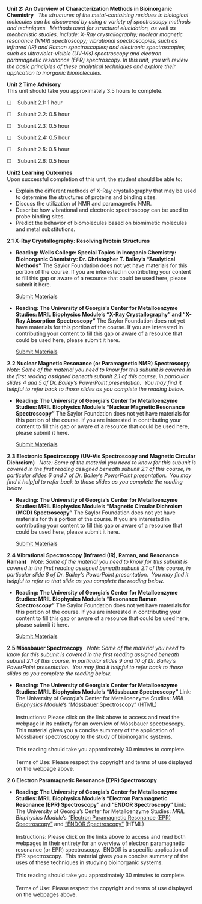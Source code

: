 **Unit 2: An Overview of Characterization Methods in Bioinorganic
Chemistry** <span id="2"></span> 
*The structures of the metal-containing residues in biological molecules
can be discovered by using a variety of spectroscopy methods and
techniques.  Methods used for structural elucidation, as well as
mechanistic studies, include: X-Ray crystallography; nuclear magnetic
resonance (NMR) spectroscopy; vibrational spectroscopies, such as
infrared (IR) and Raman spectroscopies; and electronic spectroscopies,
such as ultraviolet-visible (UV-Vis) spectroscopy and electron
paramagnetic resonance (EPR) spectroscopy. In this unit, you will review
the basic principles of these analytical techniques and explore their
application to inorganic biomolecules.*

**Unit 2 Time Advisory**  
This unit should take you approximately 3.5 hours to complete.  
  
 ☐    Subunit 2.1: 1 hour      
  
 ☐    Subunit 2.2: 0.5 hour  
  
 ☐    Subunit 2.3: 0.5 hour  
  
 ☐    Subunit 2.4: 0.5 hour  
  
 ☐    Subunit 2.5: 0.5 hour  
  
 ☐    Subunit 2.6: 0.5 hour

**Unit2 Learning Outcomes**  
Upon successful completion of this unit, the student should be able to:
-   Explain the different methods of X-Ray crystallography that may be
    used to determine the structures of proteins and binding sites.
-   Discuss the utilization of NMR and paramagnetic NMR.
-   Describe how vibrational and electronic spectroscopy can be used to
    probe binding sites.
-   Predict the behavior of biomolecules based on biomimetic molecules
    and metal substitutions.

**2.1 X-Ray Crystallography: Resolving Protein Structures** <span
id="2.1"></span> 
-   **Reading: Wells College: Special Topics in Inorganic Chemistry:
    Bioinorganic Chemistry: Dr. Christopher T. Bailey’s “Analytical
    Methods”**
    The Saylor Foundation does not yet have materials for this portion
    of the course. If you are interested in contributing your content to
    fill this gap or aware of a resource that could be used here, please
    submit it here.

    [Submit Materials](/contribute/)

-   **Reading: The University of Georgia’s Center for Metalloenzyme
    Studies: MRIL Biophysics Module’s “X-Ray Crystallography” and “X-Ray
    Absorption Spectroscopy”**
    The Saylor Foundation does not yet have materials for this portion
    of the course. If you are interested in contributing your content to
    fill this gap or aware of a resource that could be used here, please
    submit it here.

    [Submit Materials](/contribute/)

**2.2 Nuclear Magnetic Resonance (or Paramagnetic NMR) Spectroscopy**
<span id="2.2"></span> 
*Note: Some of the material you need to know for this subunit is covered
in the first reading assigned beneath subunit 2.1 of this course, in
particular slides 4 and 5 of Dr. Bailey’s PowerPoint presentation.  You
may find it helpful to refer back to those slides as you complete the
reading below.*

-   **Reading: The University of Georgia’s Center for Metalloenzyme
    Studies: MRIL Biophysics Module’s “Nuclear Magnetic Resonance
    Spectroscopy”**
    The Saylor Foundation does not yet have materials for this portion
    of the course. If you are interested in contributing your content to
    fill this gap or aware of a resource that could be used here, please
    submit it here.

    [Submit Materials](/contribute/)

**2.3 Electronic Spectroscopy (UV-Vis Spectroscopy and Magnetic Circular
Dichroism)** <span id="2.3"></span> 
*Note: Some of the material you need to know for this subunit is covered
in the first reading assigned beneath subunit 2.1 of this course, in
particular slides 6 and 7 of Dr. Bailey’s PowerPoint presentation.  You
may find it helpful to refer back to those slides as you complete the
reading below.*

-   **Reading: The University of Georgia’s Center for Metalloenzyme
    Studies: MRIL Biophysics Module’s “Magnetic Circular Dichroism (MCD)
    Spectroscopy”**
    The Saylor Foundation does not yet have materials for this portion
    of the course. If you are interested in contributing your content to
    fill this gap or aware of a resource that could be used here, please
    submit it here.

    [Submit Materials](/contribute/)

**2.4 Vibrational Spectroscopy (Infrared (IR), Raman, and Resonance
Raman)** <span id="2.4"></span> 
*Note: Some of the material you need to know for this subunit is covered
in the first reading assigned beneath subunit 2.1 of this course, in
particular slide 8 of Dr. Bailey’s PowerPoint presentation.  You may
find it helpful to refer to that slide as you complete the reading
below.*

-   **Reading: The University of Georgia’s Center for Metalloenzyme
    Studies: MRIL Biophysics Module’s “Resonance Raman Spectroscopy”**
    The Saylor Foundation does not yet have materials for this portion
    of the course. If you are interested in contributing your content to
    fill this gap or aware of a resource that could be used here, please
    submit it here.

    [Submit Materials](/contribute/)

**2.5 Mössbauer Spectroscopy** <span id="2.5"></span> 
*Note: Some of the material you need to know for this subunit is covered
in the first reading assigned beneath subunit 2.1 of this course, in
particular slides 9 and 10 of Dr. Bailey’s PowerPoint presentation.  You
may find it helpful to refer back to those slides as you complete the
reading below.*

-   **Reading: The University of Georgia’s Center for Metalloenzyme
    Studies: MRIL Biophysics Module’s “Mössbauer Spectroscopy”**
    Link: The University of Georgia’s Center for Metalloenzyme Studies:
    *MRIL Biophysics Module*’s [“Mössbauer
    Spectroscopy”](https://web.archive.org/web/20130911150410/http://cms.uga.edu/Moss.html)
    (HTML)  
        
     Instructions: Please click on the link above to access and read the
    webpage in its entirety for an overview of Mössbauer spectroscopy. 
    This material gives you a concise summary of the application of
    Mössbauer spectroscopy to the study of bioinorganic systems.   
        
     This reading should take you approximately 30 minutes to
    complete.  
        
     Terms of Use: Please respect the copyright and terms of use
    displayed on the webpage above.

**2.6 Electron Paramagnetic Resonance (EPR) Spectroscopy** <span
id="2.6"></span> 
-   **Reading: The University of Georgia’s Center for Metalloenzyme
    Studies: MRIL Biophysics Module’s “Electron Paramagnetic Resonance
    (EPR) Spectroscopy” and “ENDOR Spectroscopy”**
    Link: The University of Georgia’s Center for Metalloenzyme Studies:
    *MRIL Biophysics Module*’s [“Electron Paramagnetic Resonance (EPR)
    Spectroscopy”](http://cms.uga.edu/EPR.html) and [“ENDOR
    Spectroscopy”](https://web.archive.org/web/20130601044321/http://cms.uga.edu/ENDOR.html)
    (HTML)  
        
     Instructions: Please click on the links above to access and read
    both webpages in their entirety for an overview of electron
    paramagnetic resonance (or EPR) spectroscopy.  ENDOR is a specific
    application of EPR spectroscopy.  This material gives you a concise
    summary of the uses of these techniques in studying bioinorganic
    systems.   
        
     This reading should take you approximately 30 minutes to
    complete.  
        
     Terms of Use: Please respect the copyright and terms of use
    displayed on the webpages above.


